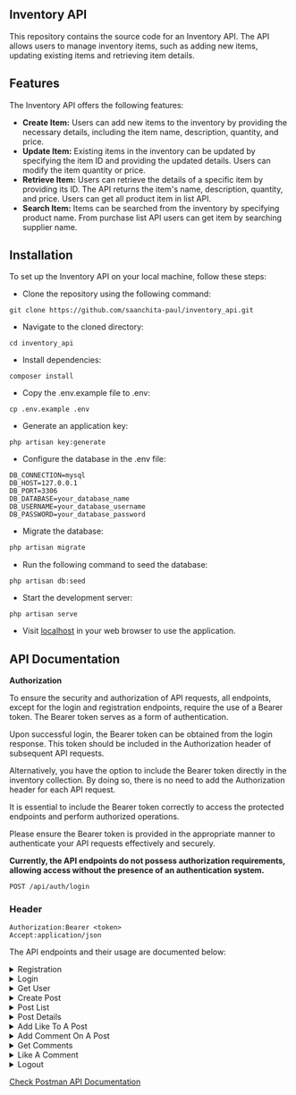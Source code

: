 ## Inventory API

This repository contains the source code for an Inventory API. The API allows users to manage inventory items, such as adding new items, updating existing items and retrieving item details.

## Features

The Inventory API offers the following features:

- **Create Item:** Users can add new items to the inventory by providing the necessary details, including the item name, description, quantity, and price.
- **Update Item:** Existing items in the inventory can be updated by specifying the item ID and providing the updated details. Users can modify the item quantity or price.
- **Retrieve Item:** Users can retrieve the details of a specific item by providing its ID. The API returns the item's name, description, quantity, and price. Users can get all product item in list API.
- **Search Item:** Items can be searched from the inventory by specifying product name. From purchase list API users can get item by searching supplier name.



## Installation

To set up the Inventory API on your local machine, follow these steps:

- Clone the repository using the following command:

```
git clone https://github.com/saanchita-paul/inventory_api.git
```

- Navigate to the cloned directory:

```
cd inventory_api
```
- Install dependencies:

```
composer install
```

- Copy the .env.example file to .env:

```
cp .env.example .env
```
- Generate an application key:

```
php artisan key:generate
```

- Configure the database in the .env file:

```
DB_CONNECTION=mysql
DB_HOST=127.0.0.1
DB_PORT=3306
DB_DATABASE=your_database_name
DB_USERNAME=your_database_username
DB_PASSWORD=your_database_password
```
- Migrate the database:

```markdown
php artisan migrate
```

- Run the following command to seed the database:

```
php artisan db:seed
```

- Start the development server:

```
php artisan serve
```

- Visit [localhost](http://localhost:8000) in your web browser to use the application.


## API Documentation

**Authorization**

To ensure the security and authorization of API requests, all endpoints, except for the login and registration endpoints, require the use of a Bearer token. The Bearer token serves as a form of authentication.

Upon successful login, the Bearer token can be obtained from the login response. This token should be included in the Authorization header of subsequent API requests.

Alternatively, you have the option to include the Bearer token directly in the inventory collection. By doing so, there is no need to add the Authorization header for each API request.

It is essential to include the Bearer token correctly to access the protected endpoints and perform authorized operations.

Please ensure the Bearer token is provided in the appropriate manner to authenticate your API requests effectively and securely.

**Currently, the API endpoints do not possess authorization requirements, allowing access without the presence of an authentication system.**

```http
POST /api/auth/login
```
### Header

```
Authorization:Bearer <token>
Accept:application/json
```

The API endpoints and their usage are documented below:

<details>
  <summary>Registration</summary>
    
  - Endpoint:
    
    ```http
    POST /api/auth/register
    
    ```
    
  - Description:
      ```
      This API endpoint allows users to register and create an account.
      ```
    
 </details>
 
 <details>
  <summary>Login</summary>
    
  - Endpoint:
    
    ```http
    POST /api/auth/login
    
    ```
    
  - Description:
      ```
      This API endpoint enables users to log in and obtain a Bearer token for authentication.
      ```
    
 </details>
 
 
 <details>
  <summary>Get User</summary>
    
  - Endpoint:
    
    ```http
    GET /api/user
    
    ```
    
  - Description:
      ```
      This API endpoint retrieves information about all authenticated users.
      ```
    
 </details>
 
 
 <details>
  <summary>Create Post</summary>
    
  - Endpoint:
    
    ```http
    POST /api/create-post
    
    ```
    
  - Description:
      ```
      This API endpoint allows user to create post with or without media
      ```
    
 </details>


 <details>
  <summary>Post List</summary>
    
  - Endpoint:
    
    ```http
    GET /api/post-list?per_page={per_page}&search={search}
    
    ```
    
  - Description:
      ```
      This API endpoint allows the user to retrieve a list of all posts with image from the database. The user can apply filters to the results by adding query parameters to the endpoint. The per_page parameter specifies the number of posts to be returned per page, and the search parameter allows the user to search for posts by their title.
      ```
    
 </details>


  <details>
  <summary>Post Details</summary>
    
  - Endpoint:
    
    ```http
    GET /api/posts/{postid}
    
    ```
    
  - Description:
      ```
      This API endpoint allows the user to retrieve the details of a specific post based on its ID with image, comments, like count of each post and liked by.
      ```
    
 </details>


  <details>
  <summary>Add Like To A Post</summary>
    
  - Endpoint:
    
    ```http
    GET /api/posts/{postid}/like
    
    ```
    
  - Description:
      ```
      This API endpoint allows the user to add like to a post
      ```
    
 </details>
 
 
 
 <details>
  <summary>Add Comment On A Post</summary>
    
  - Endpoint:
    
    ```http
    POST /api/posts/{postid}/comment
    
    ```
    
  - Description:
      ```
      This API endpoint allows the user to add a comment on a post
      ```
    
 </details>



<details>
  <summary>Get Comments</summary>
    
  - Endpoint:
    
    ```http
    GET /api/posts/{postid}/comments
    
    ```
    
  - Description:
      ```
     This API endpoint allows the user to retrieve comments list with pagination of the post
      ```
    
 </details>
 
 <details>
  <summary>Like A Comment</summary>
    
  - Endpoint:
    
    ```http
    POST /api/comments/{commentid}/like 
    
    ```
    
  - Description:
      ```
     This API endpoint allows the user to like a comment
      ```
    
 </details>
 
 
 <details>
  <summary>Logout</summary>
    
  - Endpoint:
    
    ```http
    POST /api/auth/logout
    
    ```
    
  - Description:
      ```
        This API endpoint allows the user to log out from the application. When invoked, the access token associated with the user will be invalidated and removed.
      ```
    
 </details>
 
 
  
  
  
  [Check Postman API Documentation](https://documenter.getpostman.com/view/15919922/2s93ebSqft)
  


